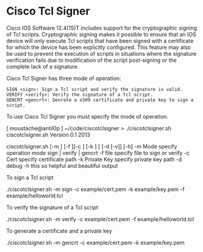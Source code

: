 Cisco Tcl Signer
================

Cisco IOS Software 12.4(15)T includes support for the cryptographic signing of Tcl scripts. Cryptographic signing makes it possible to ensure that an IOS device will only execute Tcl scripts that have been signed with a certificate for which the device has been explicitly configured. This feature may also be used to prevent the execution of scripts in situations where the signature verification fails due to modification of the script post-signing or the complete lack of a signature.

Cisco Tcl Signer has three mode of operation:

    SIGN <sign>: Sign a Tcl script and verify the signature is valid.
    VERIFY <verify>: Verify the signature of a Tcl script.
    GENCRT <gencrt>: Genrate a x509 certificate and private key to sign a script. 

To use Cisco Tcl Signer you must specify the mode of operation.

[ moustache@antil0p ] ~/code/ciscotclsigner > ./ciscotclsigner.sh
ciscotclsigner.sh Version 0.1 2013

 ciscotclsigner.sh [-m <Mode> ] [-f <File> ][-c <Cert>] [-k <Private Key> ] [ [-d [-v]] [-h]
 -m Mode          specify operation mode sign | verify | gencrt
 -f file          specify file to sign or verify
 -c Cert          specify certificate path
 -k Private Key   specify private key path
 -d               debug
 -h               this so helpful and beautiful output

To sign a Tcl script

./ciscotclsigner.sh -m sign -c example/cert.pem -k example/key.pem -f example/helloworld.tcl

To verify the signature of a Tcl script

./ciscotclsigner.sh -m verify -c example/cert.pem -f example/helloworld.tcl

To generate a certificate and a private key

./ciscotclsigner.sh -m gencrt -c example/cert.pem -k example/key.pem
